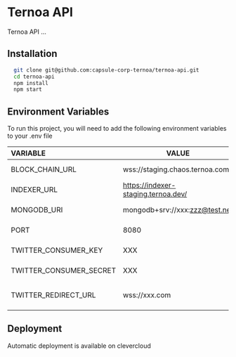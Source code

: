 
# Ternoa API 

Ternoa API ...


## Installation

```bash
  git clone git@github.com:capsule-corp-ternoa/ternoa-api.git
  cd ternoa-api
  npm install
  npm start
```


## Environment Variables

To run this project, you will need to add the following environment variables to your .env file

| VARIABLE | VALUE | USAGE |
| :---         |     ---      |          --- |
| BLOCK_CHAIN_URL   | wss://staging.chaos.ternoa.com     | BLOCKHAIN WSS URL    |
| INDEXER_URL   | https://indexer-staging.ternoa.dev/     | Indexer URL    |
| MONGODB_URI   | mongodb+srv://xxx:zzz@test.net     | MongoDB URI    |
| PORT   | 8080     | PORT to listen    |
| TWITTER_CONSUMER_KEY   | XXX     | Twitter Credentials    |
| TWITTER_CONSUMER_SECRET   | XXX     | Twitter Credentials    |
| TWITTER_REDIRECT_URL   | wss://xxx.com     | Twitter redirect URL   |

## Deployment

Automatic deployment is available on clevercloud

